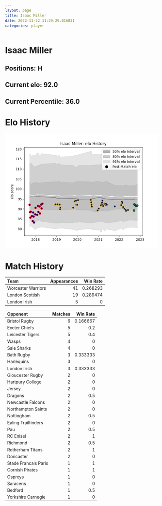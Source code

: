 ```yaml
---  
layout: page  
title: Isaac Miller  
date: 2022-11-22 11:29:29.016031  
categories: player  
---
```

# Isaac Miller

## Positions: H

## Current elo: 92.0

## Current Percentile: 36.0

# Elo History


![elo history](history_IsaacMiller.png)
# Match History


| Team               |   Appearances |   Win Rate |
|:-------------------|--------------:|-----------:|
| Worcester Warriors |            41 |   0.268293 |
| London Scottish    |            19 |   0.289474 |
| London Irish       |             5 |   0        |

| Opponent             |   Matches |   Win Rate |
|:---------------------|----------:|-----------:|
| Bristol Rugby        |         6 |   0.166667 |
| Exeter Chiefs        |         5 |   0.2      |
| Leicester Tigers     |         5 |   0.4      |
| Wasps                |         4 |   0        |
| Sale Sharks          |         4 |   0        |
| Bath Rugby           |         3 |   0.333333 |
| Harlequins           |         3 |   0        |
| London Irish         |         3 |   0.333333 |
| Gloucester Rugby     |         2 |   0        |
| Hartpury College     |         2 |   0        |
| Jersey               |         2 |   0        |
| Dragons              |         2 |   0.5      |
| Newcastle Falcons    |         2 |   0        |
| Northampton Saints   |         2 |   0        |
| Nottingham           |         2 |   0.5      |
| Ealing Trailfinders  |         2 |   0        |
| Pau                  |         2 |   0.5      |
| RC Enisei            |         2 |   1        |
| Richmond             |         2 |   0.5      |
| Rotherham Titans     |         2 |   1        |
| Doncaster            |         2 |   0        |
| Stade Francais Paris |         1 |   1        |
| Cornish Pirates      |         1 |   1        |
| Ospreys              |         1 |   0        |
| Saracens             |         1 |   0        |
| Bedford              |         1 |   0.5      |
| Yorkshire Carnegie   |         1 |   0        |
